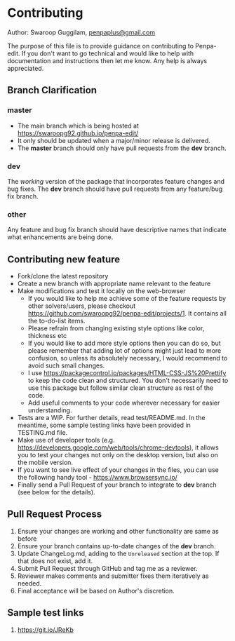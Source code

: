 # Contributing

Author: Swaroop Guggilam, penpaplus@gmail.com

The purpose of this file is to provide guidance on contributing to Penpa-edit. If you don't want to go technical and would like to help with documentation and instructions then let me know. Any help is always appreciated.

## Branch Clarification

### master

* The main branch which is being hosted at https://swaroopg92.github.io/penpa-edit/
* It only should be updated when a major/minor release is delivered.
* The **master** branch should only have pull requests from the **dev** branch.

### dev

The *working* version of the package that incorporates feature changes and bug
fixes. The **dev** branch should have pull requests from any feature/bug fix
branch.

### other

Any feature and bug fix branch should have descriptive names that indicate what
enhancements are being done.

## Contributing new feature

* Fork/clone the latest repository
* Create a new branch with appropriate name relevant to the feature
* Make modifications and test it locally on the web-browser
	* If you would like to help me achieve some of the feature requests by other solvers/users, please checkout https://github.com/swaroopg92/penpa-edit/projects/1. It contains all the to-do-list items.
	* Please refrain from changing existing style options like color, thickness etc
	* If you would like to add more style options then you can do so, but please remember that adding lot of options might just lead to more confusion, so unless its absolutely necessary, I would recommend to avoid such small changes.
	* I use https://packagecontrol.io/packages/HTML-CSS-JS%20Prettify to keep the code clean and structured. You don't necessarily need to use this package but follow similar clean structure as rest of the code.
	* Add useful comments to your code wherever necessary for easier understanding.
* Tests are a WIP. For further details, read test/README.md. In the meantime, some sample testing links have been provided in TESTING.md file.
* Make use of developer tools (e.g. https://developers.google.com/web/tools/chrome-devtools), it allows you to test your changes not only on the desktop version, but also on the mobile version.
* If you want to see live effect of your changes in the files, you can use the following handy tool - https://www.browsersync.io/
* Finally send a Pull Request of your branch to integrate to **dev** branch (see below for the details).

## Pull Request Process

1. Ensure your changes are working and other functionality are same as before
2. Ensure your branch contains up-to-date changes of the **dev** branch.
3. Update ChangeLog.md, adding to the `Unreleased` section at the top. If that does not exist, add it.
4. Submit Pull Request through GitHub and tag me as a reviewer.
5. Reviewer makes comments and submitter fixes them iteratively as needed.
6. Final acceptance will be based on Author's discretion.

## Sample test links

1. https://git.io/JReKb

